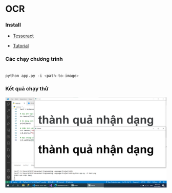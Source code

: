 # OCR

### Install

- [Tesseract](https://github.com/UB-Mannheim/tesseract/wiki)

- [Tutorial](https://www.miai.vn/2019/08/22/ocr-nhan-dang-van-ban-tieng-viet-voi-tesseract-ocr/)
### Các chạy chương trình

``` python

python app.py -i <path-to-image>
```

### Kết quả chạy thử

![](result.png)